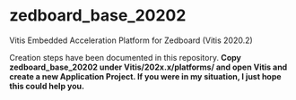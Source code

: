 # zedboard_base_20202
Vitis Embedded Acceleration Platform for Zedboard (Vitis 2020.2)

Creation steps have been documented in this repository.
**Copy zedboard_base_20202 under Vitis/202x.x/platforms/ and open Vitis and create a new Application Project. If you were in my situation, I just hope this could help you.**
